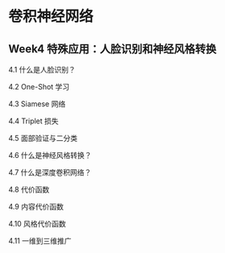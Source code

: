 # 卷积神经网络


##  Week4 特殊应用：人脸识别和神经风格转换



4.1  什么是人脸识别？

4.2  One-Shot 学习

4.3  Siamese 网络

4.4  Triplet 损失

4.5  面部验证与二分类

4.6  什么是神经风格转换？

4.7  什么是深度卷积网络？

4.8  代价函数

4.9  内容代价函数

4.10  风格代价函数

4.11 一维到三维推广
